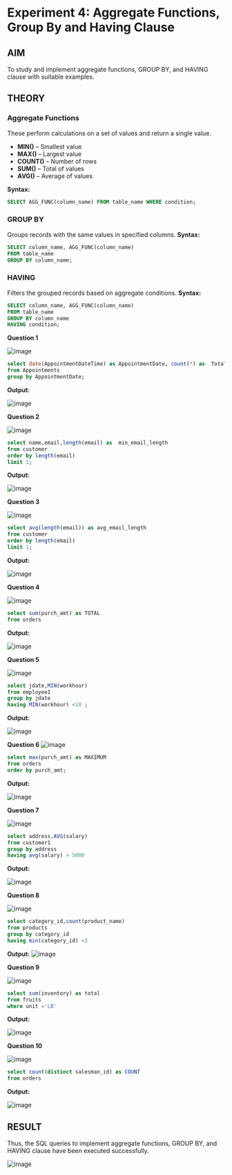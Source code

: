 # Experiment 4: Aggregate Functions, Group By and Having Clause

## AIM
To study and implement aggregate functions, GROUP BY, and HAVING clause with suitable examples.

## THEORY

### Aggregate Functions
These perform calculations on a set of values and return a single value.

- **MIN()** – Smallest value  
- **MAX()** – Largest value  
- **COUNT()** – Number of rows  
- **SUM()** – Total of values  
- **AVG()** – Average of values

**Syntax:**
```sql
SELECT AGG_FUNC(column_name) FROM table_name WHERE condition;
```
### GROUP BY
Groups records with the same values in specified columns.
**Syntax:**
```sql
SELECT column_name, AGG_FUNC(column_name)
FROM table_name
GROUP BY column_name;
```
### HAVING
Filters the grouped records based on aggregate conditions.
**Syntax:**
```sql
SELECT column_name, AGG_FUNC(column_name)
FROM table_name
GROUP BY column_name
HAVING condition;
```

**Question 1**

![image](https://github.com/user-attachments/assets/695a7f01-aed4-4858-a301-d961b73cde77)


```sql
select date(AppointmentDateTime) as AppointmentDate, count(*) as  TotalAppointments
from Appointments
group by AppointmentDate;
```

**Output:**

![image](https://github.com/user-attachments/assets/b14f88a1-c1a9-42d0-bae4-d882657f1e57)

**Question 2**

![image](https://github.com/user-attachments/assets/2e75ee22-7f6f-45ac-b98d-3faf73b4bb6e)


```sql
select name,email,length(email) as  min_email_length
from customer
order by length(email)
limit 1;
```

**Output:**

![image](https://github.com/user-attachments/assets/1d545d0b-2f70-4403-a615-588e5b261299)

**Question 3**

![image](https://github.com/user-attachments/assets/4eca07ed-0e28-4b09-a3f1-a3d15346c968)


```sql
select avg(length(email)) as avg_email_length
from customer
order by length(email)
limit 1;
```

**Output:**

![image](https://github.com/user-attachments/assets/5560d51e-31f3-4500-bd99-321dd1b9db92)

**Question 4**

![image](https://github.com/user-attachments/assets/4b5ae2fc-930c-4be4-836b-9e441908948a)


```sql
select sum(purch_amt) as TOTAL
from orders
```

**Output:**

![image](https://github.com/user-attachments/assets/34263e68-a303-4561-9604-fa121c78a36e)

**Question 5**

![image](https://github.com/user-attachments/assets/97c38b68-e8eb-4fa0-99bf-65c6aa7751b7)


```sql
select jdate,MIN(workhour)
from employee1
group by jdate
having MIN(workhour) <10 ;
```

**Output:**

![image](https://github.com/user-attachments/assets/ac3ea2f4-d55d-4f17-b67f-0b789dd289fb)

**Question 6**
![image](https://github.com/user-attachments/assets/198f73fc-92bf-44dd-9270-a2d7653bff65)



```sql
select max(purch_amt) as MAXIMUM
from orders
order by purch_amt;
```

**Output:**

![image](https://github.com/user-attachments/assets/d4a77ba2-8c60-4188-b40c-d58340e7b220)


**Question 7**

![image](https://github.com/user-attachments/assets/0ee1bc64-51ff-4336-ac94-2782fd23dea1)



```sql
select address,AVG(salary)
from customer1
group by address
having avg(salary) > 5000
```

**Output:**

![image](https://github.com/user-attachments/assets/8f3edd30-e9e8-4425-9de1-cff048369ae8)

**Question 8**

![image](https://github.com/user-attachments/assets/fcb8ceab-b54a-433c-abb4-c6989c2be2cb)



```sql
select category_id,count(product_name)
from products
group by category_id
having min(category_id) <3
```

**Output:**
![image](https://github.com/user-attachments/assets/cbad0c42-f896-4394-9484-bb338100342a)


**Question 9**

![image](https://github.com/user-attachments/assets/38219b0f-8f55-48e7-90e2-11e7d73c6579)



```sql
select sum(inventory) as total
from fruits
where unit ='LB'
```

**Output:**

![image](https://github.com/user-attachments/assets/22b88888-6959-4199-b37b-f510ed1e9567)


**Question 10**

![image](https://github.com/user-attachments/assets/87ed7af8-d973-43c3-8a62-085fd3337951)



```sql
select count(distinct salesman_id) as COUNT
from orders
```

**Output:**

![image](https://github.com/user-attachments/assets/a84d3ab8-bb50-4ca5-8071-d218fb9f983e)



## RESULT
Thus, the SQL queries to implement aggregate functions, GROUP BY, and HAVING clause have been executed successfully.

![image](https://github.com/user-attachments/assets/76f13057-b2ba-4b90-a996-696d78163b66)

